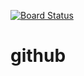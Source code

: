 [![Board Status](https://dev.azure.com/cwwmillwork/dbdcafbd-dbff-4bf3-a4a1-a9a1d64f481d/798f343a-4c7b-4487-a71b-086dc7f70e44/_apis/work/boardbadge/53b4d3f8-df04-4ccb-af3e-7d66a3f2288c)](https://dev.azure.com/cwwmillwork/dbdcafbd-dbff-4bf3-a4a1-a9a1d64f481d/_boards/board/t/798f343a-4c7b-4487-a71b-086dc7f70e44/Microsoft.RequirementCategory)
# github